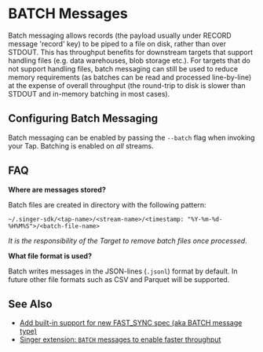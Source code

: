 # BATCH Messages

Batch messaging allows records (the payload usually under RECORD message 'record' key) to be piped to a file on disk, rather
than over STDOUT. This has throughput benefits for downstream targets that
support handling files (e.g. data warehouses, blob storage etc.). For targets
that do not support handling files, batch messaging can still be used to reduce memory
requirements (as batches can be read and processed line-by-line) at the expense of
overall throughput (the round-trip to disk is slower than STDOUT and in-memory
batching in most cases).

## Configuring Batch Messaging

Batch messaging can be enabled by passing the `--batch` flag when invoking
your Tap. Batching is enabled on _all_ streams.

## FAQ

**Where are messages stored?**

Batch files are created in directory with the following pattern:

`~/.singer-sdk/<tap-name>/<stream-name>/<timestamp: "%Y-%m-%d-%H%M%S">/<batch-file-name>`

_It is the responsibility of the Target to remove batch files once processed_.

**What file format is used?**

Batch writes messages in the JSON-lines (`.jsonl`) format by default. In future
other file formats such as CSV and Parquet will be supported.

## See Also

- [Add built-in support for new FAST_SYNC spec (aka BATCH message type)](https://gitlab.com/meltano/singer-sdk/-/issues/9)
- [Singer extension: `BATCH` messages to enable faster throughput](https://gitlab.com/meltano/meltano/-/issues/2364)
